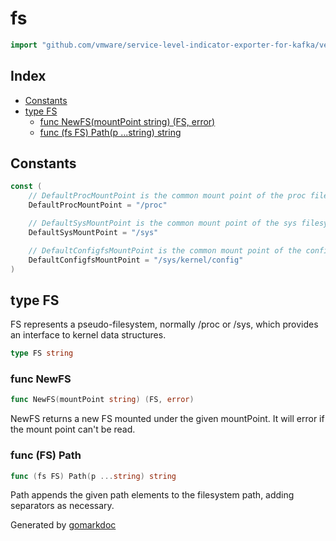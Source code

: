 <!-- Code generated by gomarkdoc. DO NOT EDIT -->

# fs

```go
import "github.com/vmware/service-level-indicator-exporter-for-kafka/vendor/github.com/prometheus/procfs/internal/fs"
```

## Index

- [Constants](<#constants>)
- [type FS](<#type-fs>)
  - [func NewFS(mountPoint string) (FS, error)](<#func-newfs>)
  - [func (fs FS) Path(p ...string) string](<#func-fs-path>)


## Constants

```go
const (
    // DefaultProcMountPoint is the common mount point of the proc filesystem.
    DefaultProcMountPoint = "/proc"

    // DefaultSysMountPoint is the common mount point of the sys filesystem.
    DefaultSysMountPoint = "/sys"

    // DefaultConfigfsMountPoint is the common mount point of the configfs.
    DefaultConfigfsMountPoint = "/sys/kernel/config"
)
```

## type FS

FS represents a pseudo\-filesystem, normally /proc or /sys, which provides an interface to kernel data structures.

```go
type FS string
```

### func NewFS

```go
func NewFS(mountPoint string) (FS, error)
```

NewFS returns a new FS mounted under the given mountPoint. It will error if the mount point can't be read.

### func \(FS\) Path

```go
func (fs FS) Path(p ...string) string
```

Path appends the given path elements to the filesystem path, adding separators as necessary.



Generated by [gomarkdoc](<https://github.com/princjef/gomarkdoc>)
